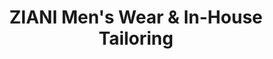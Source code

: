 ---
title: "ZIANI Men's Wear & In-House Tailoring"
url: /great-neck/ziani-mens-wear-und-in-house-tailoring/
shop: Kleidung
---